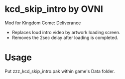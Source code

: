 kcd_skip_intro by OVNI
======================
Mod for Kingdom Come: Deliverance
- Replaces loud intro video by artwork loading screen.
- Removes the 2sec delay after loading is completed.

Usage
=====
Put zzz_kcd_skip_intro.pak within game's Data folder.
